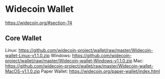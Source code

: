 Widecoin Wallet
================

https://widecoin.org/#section-74


Core Wallet
----------------
Linux: https://github.com/widecoin-project/wallet/raw/master/Widecoin-wallet-Linux-v1.1.0.zip
Windows: https://github.com/widecoin-project/wallet/raw/master/Widecoin-wallet-Windows-v1.1.0.zip
Mac: https://github.com/widecoin-project/wallet/raw/master/Widecoin-wallet-MacOS-v1.1.0.zip
Paper Wallet: https://widecoin.org/paper-wallet/index.html